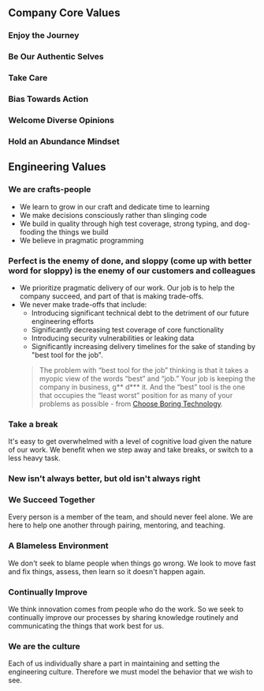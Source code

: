 ## Company Core Values

### Enjoy the Journey

### Be Our Authentic Selves


### Take Care


### Bias Towards Action


### Welcome Diverse Opinions


### Hold an Abundance Mindset


## Engineering Values

### We are crafts-people
- We learn to grow in our craft and dedicate time to learning
- We make decisions consciously rather than slinging code
- We build in quality through high test coverage, strong typing, and dog-fooding the things we build
- We believe in pragmatic programming


### Perfect is the enemy of done, and sloppy (come up with better word for sloppy) is the enemy of our customers and colleagues
- We prioritize pragmatic delivery of our work. Our job is to help the company succeed, and part of that is making trade-offs.
- We never make trade-offs that include:
    - Introducing significant technical debt to the detriment of our future engineering efforts
    - Significantly decreasing test coverage of core functionality
    - Introducing security vulnerabilities or leaking data
    - Significantly increasing delivery timelines for the sake of standing by "best tool for the job". 
    > The problem with “best tool for the job” thinking is that it takes a myopic view of the words “best” and “job.” Your job is keeping the company in business, g** d*** it. And the “best” tool is the one that occupies the “least worst” position for as many of your problems as possible - from [Choose Boring Technology](https://mcfunley.com/choose-boring-technology#:~:text=The%20problem%20with%20%E2%80%9Cbest%20tool,of%20your%20problems%20as%20possible).


### Take a break
It's easy to get overwhelmed with a level of cognitive load given the nature of our work. We benefit when we step away and take breaks, or switch to a less heavy task.


### New isn't always better, but old isn't always right


### We Succeed Together
Every person is a member of the team, and should never feel alone. We are here to help one another through pairing, mentoring, and teaching.

### A Blameless Environment
We don't seek to blame people when things go wrong. We look to move fast and fix things, assess, then learn so it doesn't happen again.

### Continually Improve
We think innovation comes from people who do the work. So we seek to continually improve our processes by sharing knowledge routinely and communicating the things that work best for us.

### We are the culture
Each of us individually share a part in maintaining and setting the engineering culture. Therefore we must model the behavior that we wish to see.
